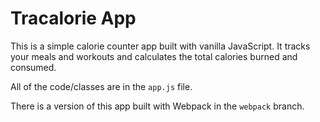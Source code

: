# Tracalorie App

This is a simple calorie counter app built with vanilla JavaScript. It tracks your meals and workouts and calculates the total calories burned and consumed.

All of the code/classes are in the `app.js` file.

There is a version of this app built with Webpack in the `webpack` branch.

